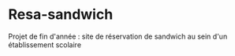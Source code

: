 # Resa-sandwich
Projet de fin d'année : site de réservation de sandwich au sein d'un établissement scolaire
